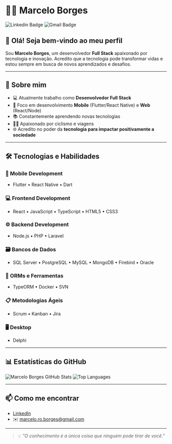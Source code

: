 # 👨‍💻 Marcelo Borges

![Linkedin Badge](https://img.shields.io/badge/-Marcelo%20Borges-blue?style=flat-square&logo=Linkedin&logoColor=white&link=https://www.linkedin.com/in/seulinkedin/)
![Gmail Badge](https://img.shields.io/badge/-seuemail@gmail.com-c14438?style=flat-square&logo=Gmail&logoColor=white)

## 👋 Olá! Seja bem-vindo ao meu perfil

Sou **Marcelo Borges**, um desenvolvedor **Full Stack** apaixonado por tecnologia e inovação. Acredito que a tecnologia pode transformar vidas e estou sempre em busca de novos aprendizados e desafios.

---

## 💬 Sobre mim

- 💻 Atualmente trabalho como **Desenvolvedor Full Stack**
- 🚀 Foco em desenvolvimento **Mobile** (Flutter/React Native) e **Web** (React/Node)
- 📚 Constantemente aprendendo novas tecnologias
- 🚴‍♂️ Apaixonado por ciclismo e viagens
- 🌐 Acredito no poder da **tecnologia para impactar positivamente a sociedade**

---

## 🛠 Tecnologias e Habilidades

### 📱 Mobile Development
- Flutter • React Native • Dart

### 💻 Frontend Development
- React • JavaScript • TypeScript • HTML5 • CSS3

### ⚙️ Backend Development
- Node.js • PHP • Laravel

### 🗃️ Bancos de Dados
- SQL Server • PostgreSQL • MySQL • MongoDB • Firebird • Oracle

### 🔧 ORMs e Ferramentas
- TypeORM • Docker • SVN

### 📋 Metodologias Ágeis
- Scrum • Kanban • Jira

### 🖥️ Desktop
- Delphi

---

## 📊 Estatísticas do GitHub

![Marcelo Borges GitHub Stats](https://github-readme-stats.vercel.app/api?username=seuusuario&show_icons=true&theme=default)
![Top Languages](https://github-readme-stats.vercel.app/api/top-langs/?username=seuusuario&layout=compact)

---

## 📫 Como me encontrar

- [LinkedIn](https://www.linkedin.com/in/marcelo-rodrigues-borges/)  
- ✉️ marcelo.ro.borges@gmail.com

---

> 💡 *"O conhecimento é a única coisa que ninguém pode tirar de você."*
